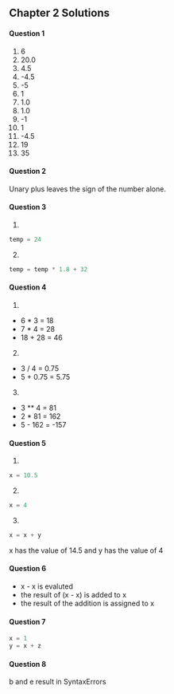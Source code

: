## Chapter 2 Solutions

#### Question 1

1. 6
2. 20.0
3. 4.5
4. -4.5
5. -5
6. 1
7. 1.0
8. 1.0
9. -1
10. 1
11. -4.5
12. 19
13. 35

#### Question 2

Unary plus leaves the sign of the number alone.

#### Question 3

1.
```python
temp = 24
```

2.
```python
temp = temp * 1.8 + 32
```

#### Question 4

1.
  - 6 * 3 = 18
  - 7 * 4 = 28
  - 18 + 28 = 46

2.
  - 3 / 4 = 0.75
  - 5 + 0.75 = 5.75

3.
  - 3 ** 4 = 81
  - 2 * 81 = 162
  - 5 - 162 = -157

#### Question 5

1.
```python
x = 10.5
```

2.
```python
x = 4
```

3.
```python
x = x + y
```

x has the value of 14.5 and y has the value of 4

#### Question 6

- x - x is evaluted
- the result of (x - x) is added to x
- the result of the addition is assigned to x

#### Question 7

```python
x = 1
y = x + z
```

#### Question 8

b and e result in SyntaxErrors
